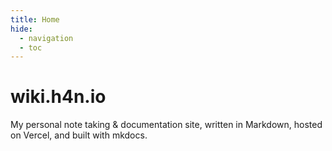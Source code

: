```yaml
---
title: Home
hide:
  - navigation
  - toc
---
```


# wiki.h4n.io

My personal note taking & documentation site, written in Markdown, hosted on
Vercel, and built with mkdocs.
